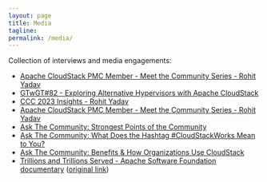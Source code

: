 ```yaml
---
layout: page
title: Media
tagline:
permalink: /media/
---
```


Collection of interviews and media engagements:

- [Apache CloudStack PMC Member - Meet the Community Series - Rohit Yadav](https://www.youtube.com/watch?v=3czJ16h0Tto)
- [GTwGT\#82 - Exploring Alternative Hypervisors with Apache CloudStack](https://www.youtube.com/watch?v=WR2wKmgonDY)
- [CCC 2023 Insights - Rohit Yadav](https://youtu.be/GUa6gyUTwCo?si=5GcF2j6b9Dxso26A)
- [Apache CloudStack PMC Member - Meet the Community Series - Rohit Yadav](https://www.youtube.com/watch?v=VNYls4_zFks)
- [Ask The Community: Strongest Points of the Community](https://youtu.be/LtAmy12L58M?si=WSIMTzzjU1Ghwooo&t=45)
- [Ask The Community: What Does the Hashtag #CloudStackWorks Mean to You?](https://youtu.be/XkB0DdinNuw?si=sMY1buszuMJGCitB&t=39)
- [Ask The Community: Benefits & How Organizations Use CloudStack](https://youtu.be/9ASz4pmuVsE?si=afI7a_oF2EtYjrcO&t=25)
- [Trillions and Trillions Served - Apache Software Foundation documentary](https://ghostarchive.org/varchive/JUt2nb0mgwg) ([original link](https://www.youtube.com/watch?v=JUt2nb0mgwg))
